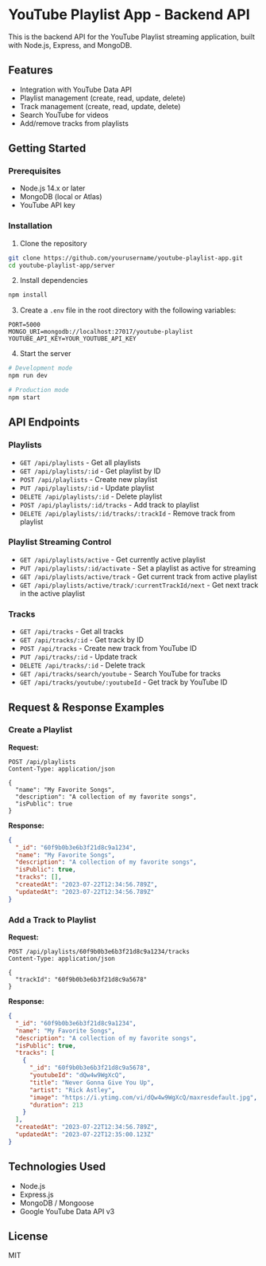# YouTube Playlist App - Backend API

This is the backend API for the YouTube Playlist streaming application, built with Node.js, Express, and MongoDB.

## Features

- Integration with YouTube Data API
- Playlist management (create, read, update, delete)
- Track management (create, read, update, delete)
- Search YouTube for videos
- Add/remove tracks from playlists

## Getting Started

### Prerequisites

- Node.js 14.x or later
- MongoDB (local or Atlas)
- YouTube API key

### Installation

1. Clone the repository
```bash
git clone https://github.com/yourusername/youtube-playlist-app.git
cd youtube-playlist-app/server
```

2. Install dependencies
```bash
npm install
```

3. Create a `.env` file in the root directory with the following variables:
```
PORT=5000
MONGO_URI=mongodb://localhost:27017/youtube-playlist
YOUTUBE_API_KEY=YOUR_YOUTUBE_API_KEY
```

4. Start the server
```bash
# Development mode
npm run dev

# Production mode
npm start
```

## API Endpoints

### Playlists

- `GET /api/playlists` - Get all playlists
- `GET /api/playlists/:id` - Get playlist by ID
- `POST /api/playlists` - Create new playlist
- `PUT /api/playlists/:id` - Update playlist
- `DELETE /api/playlists/:id` - Delete playlist
- `POST /api/playlists/:id/tracks` - Add track to playlist
- `DELETE /api/playlists/:id/tracks/:trackId` - Remove track from playlist

### Playlist Streaming Control

- `GET /api/playlists/active` - Get currently active playlist
- `PUT /api/playlists/:id/activate` - Set a playlist as active for streaming
- `GET /api/playlists/active/track` - Get current track from active playlist
- `GET /api/playlists/active/track/:currentTrackId/next` - Get next track in the active playlist

### Tracks

- `GET /api/tracks` - Get all tracks
- `GET /api/tracks/:id` - Get track by ID
- `POST /api/tracks` - Create new track from YouTube ID
- `PUT /api/tracks/:id` - Update track
- `DELETE /api/tracks/:id` - Delete track
- `GET /api/tracks/search/youtube` - Search YouTube for tracks
- `GET /api/tracks/youtube/:youtubeId` - Get track by YouTube ID

## Request & Response Examples

### Create a Playlist

**Request:**
```http
POST /api/playlists
Content-Type: application/json

{
  "name": "My Favorite Songs",
  "description": "A collection of my favorite songs",
  "isPublic": true
}
```

**Response:**
```json
{
  "_id": "60f9b0b3e6b3f21d8c9a1234",
  "name": "My Favorite Songs",
  "description": "A collection of my favorite songs",
  "isPublic": true,
  "tracks": [],
  "createdAt": "2023-07-22T12:34:56.789Z",
  "updatedAt": "2023-07-22T12:34:56.789Z"
}
```

### Add a Track to Playlist

**Request:**
```http
POST /api/playlists/60f9b0b3e6b3f21d8c9a1234/tracks
Content-Type: application/json

{
  "trackId": "60f9b0b3e6b3f21d8c9a5678"
}
```

**Response:**
```json
{
  "_id": "60f9b0b3e6b3f21d8c9a1234",
  "name": "My Favorite Songs",
  "description": "A collection of my favorite songs",
  "isPublic": true,
  "tracks": [
    {
      "_id": "60f9b0b3e6b3f21d8c9a5678",
      "youtubeId": "dQw4w9WgXcQ",
      "title": "Never Gonna Give You Up",
      "artist": "Rick Astley",
      "image": "https://i.ytimg.com/vi/dQw4w9WgXcQ/maxresdefault.jpg",
      "duration": 213
    }
  ],
  "createdAt": "2023-07-22T12:34:56.789Z",
  "updatedAt": "2023-07-22T12:35:00.123Z"
}
```

## Technologies Used

- Node.js
- Express.js
- MongoDB / Mongoose
- Google YouTube Data API v3

## License

MIT 